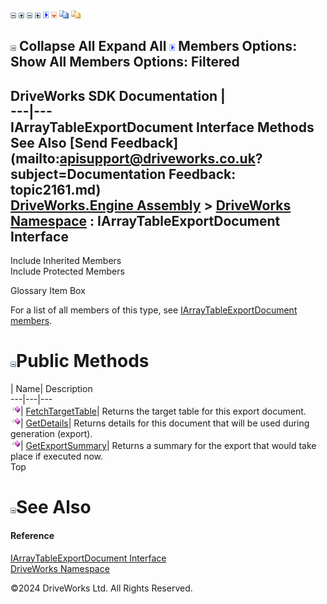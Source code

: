 ![](dotnetimages/collapse.gif) ![](dotnetimages/expand.gif) ![](dotnetimages/collapse.gif) ![](dotnetimages/expand.gif) ![](dotnetimages/drpdown.gif) ![](dotnetimages/drpdown_orange.gif) ![](dotnetimages/copycode.gif) ![](dotnetimages/copycodeHighlight.gif)

![](dotnetimages/collapse.gif) Collapse All Expand All ![](dotnetimages/drpdown.gif) Members Options: Show All  Members Options: Filtered   
---  
DriveWorks SDK Documentation  |   
---|---  
IArrayTableExportDocument Interface Methods   
See Also [Send Feedback](mailto:apisupport@driveworks.co.uk?subject=Documentation Feedback: topic2161.md)  
[DriveWorks.Engine Assembly](topic2156.md) > [DriveWorks Namespace](topic2159.md) : IArrayTableExportDocument Interface  
---  
  
Include Inherited Members    
Include Protected Members    


Glossary Item Box

For a list of all members of this type, see [IArrayTableExportDocument members](topic2162.md).

# ![](dotnetimages/collapse.gif)Public Methods

| Name| Description  
---|---|---  
![ Method](dotnetimages/Method.gif)| [FetchTargetTable](topic2166.md)| Returns the target table for this export document.   
![ Method](dotnetimages/Method.gif)| [GetDetails](topic2167.md)| Returns details for this document that will be used during generation (export).   
![ Method](dotnetimages/Method.gif)| [GetExportSummary](topic2168.md)| Returns a summary for the export that would take place if executed now.   
Top

# ![](dotnetimages/collapse.gif)See Also

#### Reference

[IArrayTableExportDocument Interface](topic2161.md)   
[DriveWorks Namespace](topic2159.md)

©2024 DriveWorks Ltd. All Rights Reserved.
